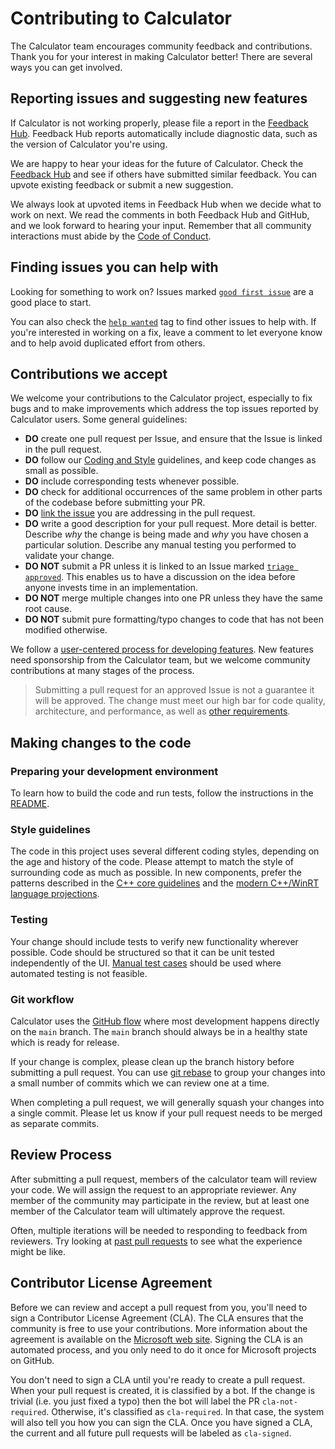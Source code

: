 # Contributing to Calculator

The Calculator team encourages community feedback and contributions. Thank you for your interest in making Calculator better! There are several ways you can get involved.

## Reporting issues and suggesting new features

If Calculator is not working properly, please file a report in the [Feedback Hub](https://insider.windows.com/en-us/fb/?contextid=130\&newFeedback=True). Feedback Hub reports automatically include diagnostic data, such as the version of Calculator you're using.

We are happy to hear your ideas for the future of Calculator. Check the [Feedback Hub](https://insider.windows.com/en-us/fb/?contextid=130) and see if others have submitted similar feedback. You can upvote existing feedback or submit a new suggestion.

We always look at upvoted items in Feedback Hub when we decide what to work on next. We read the comments in both Feedback Hub and GitHub, and we look forward to hearing your input. Remember that all community interactions must abide by the [Code of Conduct](./).

## Finding issues you can help with

Looking for something to work on? Issues marked [`good first issue`](https://github.com/Microsoft/calculator/labels/good%20first%20issue) are a good place to start.

You can also check the [`help wanted`](https://github.com/Microsoft/calculator/labels/help%20wanted) tag to find other issues to help with. If you're interested in working on a fix, leave a comment to let everyone know and to help avoid duplicated effort from others.

## Contributions we accept

We welcome your contributions to the Calculator project, especially to fix bugs and to make improvements which address the top issues reported by Calculator users. Some general guidelines:

* **DO** create one pull request per Issue, and ensure that the Issue is linked in the pull request.
* **DO** follow our [Coding and Style](CONTRIBUTING.md#style-guidelines) guidelines, and keep code changes as small as possible.
* **DO** include corresponding tests whenever possible.
* **DO** check for additional occurrences of the same problem in other parts of the codebase before submitting your PR.
* **DO** [link the issue](https://github.com/blog/957-introducing-issue-mentions) you are addressing in the pull request.
* **DO** write a good description for your pull request. More detail is better. Describe _why_ the change is being made and _why_ you have chosen a particular solution. Describe any manual testing you performed to validate your change.
* **DO NOT** submit a PR unless it is linked to an Issue marked [`triage approved`](https://github.com/Microsoft/calculator/issues?q=is%3Aissue+is%3Aopen+label%3A%22Triage%3A+Approved%22). This enables us to have a discussion on the idea before anyone invests time in an implementation.
* **DO NOT** merge multiple changes into one PR unless they have the same root cause.
* **DO NOT** submit pure formatting/typo changes to code that has not been modified otherwise.

We follow a [user-centered process for developing features](docs/NewFeatureProcess.md). New features need sponsorship from the Calculator team, but we welcome community contributions at many stages of the process.

> Submitting a pull request for an approved Issue is not a guarantee it will be approved. The change must meet our high bar for code quality, architecture, and performance, as well as [other requirements](CONTRIBUTING.md#docs/NewFeatureProcess.md#technical-review).

## Making changes to the code

### Preparing your development environment

To learn how to build the code and run tests, follow the instructions in the [README](<README (1).md>).

### Style guidelines

The code in this project uses several different coding styles, depending on the age and history of the code. Please attempt to match the style of surrounding code as much as possible. In new components, prefer the patterns described in the [C++ core guidelines](https://isocpp.github.io/CppCoreGuidelines/CppCoreGuidelines) and the [modern C++/WinRT language projections](https://docs.microsoft.com/en-us/windows/uwp/cpp-and-winrt-apis/).

### Testing

Your change should include tests to verify new functionality wherever possible. Code should be structured so that it can be unit tested independently of the UI. [Manual test cases](docs/ManualTests.md) should be used where automated testing is not feasible.

### Git workflow

Calculator uses the [GitHub flow](https://guides.github.com/introduction/flow/) where most development happens directly on the `main` branch. The `main` branch should always be in a healthy state which is ready for release.

If your change is complex, please clean up the branch history before submitting a pull request. You can use [git rebase](https://docs.microsoft.com/en-us/azure/devops/repos/git/rebase#squash-local-commits) to group your changes into a small number of commits which we can review one at a time.

When completing a pull request, we will generally squash your changes into a single commit. Please let us know if your pull request needs to be merged as separate commits.

## Review Process

After submitting a pull request, members of the calculator team will review your code. We will assign the request to an appropriate reviewer. Any member of the community may participate in the review, but at least one member of the Calculator team will ultimately approve the request.

Often, multiple iterations will be needed to responding to feedback from reviewers. Try looking at [past pull requests](https://github.com/Microsoft/calculator/pulls?q=is%3Apr+is%3Aclosed) to see what the experience might be like.

## Contributor License Agreement

Before we can review and accept a pull request from you, you'll need to sign a Contributor License Agreement (CLA). The CLA ensures that the community is free to use your contributions. More information about the agreement is available on the [Microsoft web site](https://cla.opensource.microsoft.com/). Signing the CLA is an automated process, and you only need to do it once for Microsoft projects on GitHub.

You don't need to sign a CLA until you're ready to create a pull request. When your pull request is created, it is classified by a bot. If the change is trivial (i.e. you just fixed a typo) then the bot will label the PR `cla-not-required`. Otherwise, it's classified as `cla-required`. In that case, the system will also tell you how you can sign the CLA. Once you have signed a CLA, the current and all future pull requests will be labeled as `cla-signed`.

